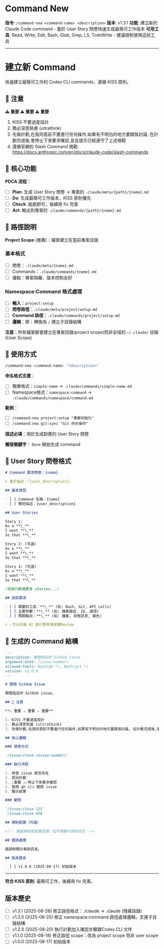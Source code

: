 # Command New

**指令**: `/command-new <command-name> <description>`
**版本**: v1.3.1
**功能**: 建立新的 Claude Code command - 基於 User Story 問卷快速生成最簡可工作版本
**可用工具**: Read, Write, Edit, Bash, Glob, Grep, LS, TodoWrite - 建議限制使用這些工具

---
# 建立新 Command

快速建立最簡可工作的 Codex CLI commands，遵循 KISS 原則。

## 🚨 注意

**⚠️ 重要 ⚠️ 重要 ⚠️ 重要**

1. KISS 不要過度設計
2. 務必深思熟慮 (ultrathink)
3. 先做計劃,在我同意前不要進行任何操作,如果有不明白的地方要跟我討論, 在計劃完成後,會停止下來要求確認,並且提示已經遵守了上述規範
4. 遵循官網的 Slash Command 規範: https://docs.anthropic.com/en/docs/claude-code/slash-commands

## 🎯 核心功能

**PDCA 流程**：

- [ ] **Plan**: 生成 User Story 問卷 → 專案的 `.claude/meta/{path}/{name}.md`
- [ ] **Do**: 生成最簡可工作版本，KISS 原則優先
- [ ] **Check**: 能跑即可，後續用 fix 完善
- [ ] **Act**: 輸出到專案的 `.claude/commands/{path}/{name}.md`

## 📁 路徑說明

**Project Scope** (推薦)：檔案建立在當前專案目錄

### 基本格式

- [ ] 問卷：`.claude/meta/{name}.md`
- [ ] Commands：`.claude/commands/{name}.md`
- [ ] 優點：專案隔離、版本控制友好

### Namespace:Command 格式處理

- [ ] **輸入**：`project:setup`
- [ ] **問卷路徑**：`.claude/meta/project/setup.md`
- [ ] **Command 路徑**：`.claude/commands/project/setup.md`
- [ ] **邏輯**：將 `:` 轉換為 `/` 建立子目錄結構

**注意**：所有檔案都會建立在專案目錄(project scope)而非全域的 `~/.claude/` 目錄(User Scope)

## 🚀 使用方式

```bash
/command:new <command-name> "<description>"
```

**命名格式支援**：

- [ ] 簡單格式：`simple-name` → `.claude/commands/simple-name.md`
- [ ] Namespace格式：`namespace:command` → `.claude/commands/namespace/command.md`

**範例**：

- [ ] `/command:new project:setup "專案初始化"`
- [ ] `/command:new git:sync "Git 同步操作"`

**描述必填**：用於生成對應的 User Story 問卷

**觸發關鍵字**： `Done` 開始生成 command

## 📝 User Story 問卷格式

```markdown
# Command 需求問卷：{name}

> 基於描述：「{user_description}」

## 基本資訊

- [ ] Command 名稱：{name}
- [ ] 簡短描述：{user_description}

## User Stories

Story 1:
As a **\_**
I want **\_**
So that **\_**

Story 2: (可選)
As a **\_**
I want **\_**
So that **\_**

Story 3: (可選)
As a **\_**
I want **\_**
So that **\_**

[可自行新增更多 stories...]

## 技術需求

- [ ] 需要的工具：**\_** (如: Bash, Git, API calls)
- [ ] 主要參數：**\_** (如: 檔案路徑, ID, 選項)
- [ ] 預期輸出：**\_** (如: 檔案, 狀態訊息, 報告)

> 💡可以先讓 AI 進行表單填寫跟Review
```

## 🎯 生成的 Command 結構

```markdown
---
description: 關閉指定的 GitHub issue
argument-hint: [issue-number]
allowed-tools: Bash(gh *), Bash(git *)
version: v1.0.0
---

# 關閉 GitHub Issue

關閉指定的 GitHub issue。

## 🚨 注意

**⚠️ 重要 ⚠️ 重要 ⚠️ 重要**

1. KISS 不要過度設計
2. 務必深思熟慮 (ultrathink)
3. 先做計劃,在我同意前不要進行任何操作,如果有不明白的地方要跟我討論, 在計劃完成後,會停止下來要求確認,並且提示已經遵守了上述規範

## 核心邏輯

### 使用方式

`/issue:close <issue-number>`

### 執行流程

1. 檢查 issue 是否存在
2. 提出計劃
3. ⚠️重要 ⚠️:停止下來要求確認
4. 使用 gh cli 關閉 issue
5. 顯示結果

### 範例

`/issue:close 123`
`/issue:close 456`

## 規則配置（可選）

<!-- 預留規則和配置空間，如不需要可保持空白 -->

## 錯誤處理

錯誤時顯示幫助訊息。

## 版本歷史

- [ ] v1.0.0 (2025-08-17) 初始版本
```

---

**符合 KISS 原則**: 最簡可工作，後續用 fix 完善。

## 版本歷史

- [ ] v1.3.1 (2025-08-26) 修正路徑格式：./claude → .claude (隱藏目錄)
- [ ] v1.3.0 (2025-08-25) 修正 namespace:command 路徑處理邏輯，支援子目錄結構
- [ ] v1.2.0 (2025-08-20) 執行計劃加入確認步驟跟Codex CLI 文件
- [ ] v1.1.0 (2025-08-18) 修正路徑 scope：改為 project scope 而非 user scope
- [ ] v1.0.0 (2025-08-17) 初始版本
